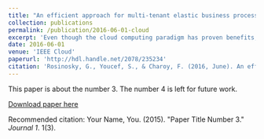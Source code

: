 ```yaml
---
title: "An efficient approach for multi-tenant elastic business processes management in cloud computing environment"
collection: publications
permalink: /publication/2016-06-01-cloud
excerpt: 'Even though the cloud computing paradigm has proven benefits, it faces a serious problem that can compromise its commercial success. It concerns the lack of efficient approach for using optimally the available resources. For this, several approaches have been proposed. However, they suffer from several shortcomings. Often only one objective is taken into account, expressing all operations in terms of cost. Furthermore, business processes should be insured with elasticity and multi-tenancy mechanism while adjusting the available resources to the dynamic load distribution. The proposed approach aims to optimize two conflicting objectives, namely the number of migrations of tenants and the cost incurred using a set of resources. It allows to take into account the multi-tenancy property and the Cloud computing elasticity, and is efficient as shown by an extensive experimentation based on real data from Bonita BPM customers.'
date: 2016-06-01
venue: 'IEEE Cloud'
paperurl: 'http://hdl.handle.net/2078/235234'
citation: 'Rosinosky, G., Youcef, S., & Charoy, F. (2016, June). An efficient approach for multi-tenant elastic business processes management in cloud computing environment. In 2016 IEEE 9th International Conference on Cloud Computing (CLOUD) (pp. 311-318). IEEE.'
---
```

This paper is about the number 3. The number 4 is left for future work.

[Download paper here](http://academicpages.github.io/files/paper3.pdf)

Recommended citation: Your Name, You. (2015). "Paper Title Number 3." <i>Journal 1</i>. 1(3).